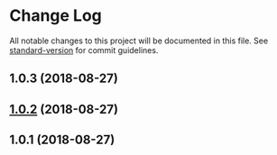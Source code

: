# Change Log

All notable changes to this project will be documented in this file. See [standard-version](https://github.com/conventional-changelog/standard-version) for commit guidelines.

<a name="1.0.3"></a>
## 1.0.3 (2018-08-27)



<a name="1.0.2"></a>
## [1.0.2](https://github.com/msxpan/satellite-log/compare/v1.0.1...v1.0.2) (2018-08-27)



<a name="1.0.1"></a>
## 1.0.1 (2018-08-27)
